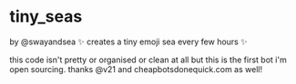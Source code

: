 # tiny_seas
by @swayandsea
✨  creates a tiny emoji sea every few hours ✨

this code isn't pretty or organised or clean at all but this is the first bot i'm open sourcing. thanks @v21 and cheapbotsdonequick.com as well!
